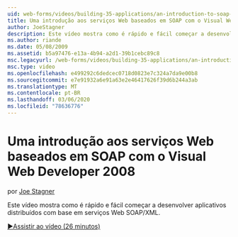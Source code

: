 ```yaml
---
uid: web-forms/videos/building-35-applications/an-introduction-to-soap-based-web-services-with-visual-web-developer-2008
title: Uma introdução aos serviços Web baseados em SOAP com o Visual Web Developer 2008 | Microsoft Docs
author: JoeStagner
description: Este vídeo mostra como é rápido e fácil começar a desenvolver aplicativos distribuídos com base em serviços Web SOAP/XML.
ms.author: riande
ms.date: 05/08/2009
ms.assetid: b5a97476-e13a-4b94-a2d1-39b1cebc89c8
msc.legacyurl: /web-forms/videos/building-35-applications/an-introduction-to-soap-based-web-services-with-visual-web-developer-2008
msc.type: video
ms.openlocfilehash: e499292c6dedcec0718d0823e7c324a7da9e00b8
ms.sourcegitcommit: e7e91932a6e91a63e2e46417626f39d6b244a3ab
ms.translationtype: MT
ms.contentlocale: pt-BR
ms.lasthandoff: 03/06/2020
ms.locfileid: "78636776"
---
```

# <a name="an-introduction-to-soap-based-web-services-with-visual-web-developer-2008"></a>Uma introdução aos serviços Web baseados em SOAP com o Visual Web Developer 2008

por [Joe Stagner](https://github.com/JoeStagner)

Este vídeo mostra como é rápido e fácil começar a desenvolver aplicativos distribuídos com base em serviços Web SOAP/XML.

[&#9654;Assistir ao vídeo (26 minutos)](https://channel9.msdn.com/Blogs/ASP-NET-Site-Videos/an-introduction-to-soap-based-web-services-with-visual-web-developer-2008)
